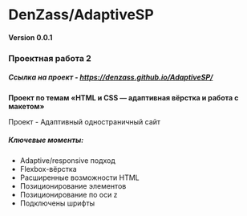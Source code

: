 # DenZass/AdaptiveSP

#### Version 0.0.1

### Проектная работа 2 

##### Ссылка на проект - https://denzass.github.io/AdaptiveSP/

**Проект по темам «HTML и CSS — адаптивная вёрстка и работа с макетом»**

Проект - Адаптивный одностраничный сайт

#####  Ключевые моменты:
* Adaptive/responsive подход
* Flexbox-вёрстка
* Расширенные возможности HTML
* Позиционирование элементов
* Позиционирование по оси z
* Подключены шрифты



